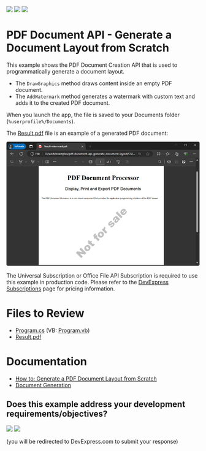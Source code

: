 <!-- default badges list -->
[![](https://img.shields.io/badge/Open_in_DevExpress_Support_Center-FF7200?style=flat-square&logo=DevExpress&logoColor=white)](https://supportcenter.devexpress.com/ticket/details/T244516)
[![](https://img.shields.io/badge/📖_How_to_use_DevExpress_Examples-e9f6fc?style=flat-square)](https://docs.devexpress.com/GeneralInformation/403183)
[![](https://img.shields.io/badge/💬_Leave_Feedback-feecdd?style=flat-square)](#does-this-example-address-your-development-requirementsobjectives)
<!-- default badges end -->
<!-- default file list -->

# PDF Document API - Generate a Document Layout from Scratch

This example shows the PDF Document Creation API that is used to programmatically generate a document layout.

- The `DrawGraphics` method draws content inside an empty PDF document.
- The `AddWatermark` method generates a watermark with custom text and adds it to the created PDF document.

When you launch the app, the file is saved to your Documents folder (`%userprofile%/Documents`). 

The [Result.pdf](Result.pdf) file is an example of a generated PDF document:

![](pdf-processor-result.png)

The Universal Subscription or Office File API Subscription is required to use this example in production code. Please refer to the [DevExpress Subscriptions](https://www.devexpress.com/Subscriptions/) page for pricing information.

# Files to Review

* [Program.cs](./CS/DocumentCreationAPI/Program.cs) (VB: [Program.vb](./VB/DocumentCreationAPI/Program.vb))
* [Result.pdf](Result.pdf)
<!-- default file list end -->

# Documentation

- [How to: Generate a PDF Document Layout from Scratch](https://docs.devexpress.com/OfficeFileAPI/114824/pdf-document-api/examples/pdf-graphics-and-additional-content/how-to-generate-a-document-layout-from-scratch)
- [Document Generation](https://docs.devexpress.com/OfficeFileAPI/118794/pdf-document-api/document-generation)

<!-- feedback -->
## Does this example address your development requirements/objectives?

[<img src="https://www.devexpress.com/support/examples/i/yes-button.svg"/>](https://www.devexpress.com/support/examples/survey.xml?utm_source=github&utm_campaign=pdf-document-api-generate-document-layout&~~~was_helpful=yes) [<img src="https://www.devexpress.com/support/examples/i/no-button.svg"/>](https://www.devexpress.com/support/examples/survey.xml?utm_source=github&utm_campaign=pdf-document-api-generate-document-layout&~~~was_helpful=no)

(you will be redirected to DevExpress.com to submit your response)
<!-- feedback end -->
